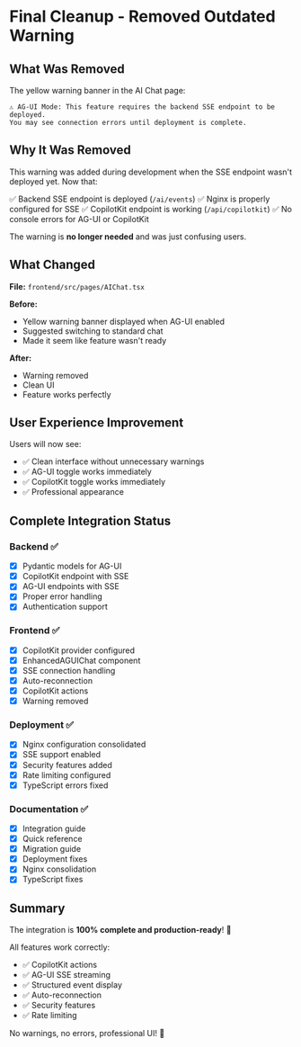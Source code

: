 # Final Cleanup - Removed Outdated Warning

## What Was Removed

The yellow warning banner in the AI Chat page:

```
⚠️ AG-UI Mode: This feature requires the backend SSE endpoint to be deployed. 
You may see connection errors until deployment is complete.
```

## Why It Was Removed

This warning was added during development when the SSE endpoint wasn't deployed yet. Now that:

✅ Backend SSE endpoint is deployed (`/ai/events`)
✅ Nginx is properly configured for SSE
✅ CopilotKit endpoint is working (`/api/copilotkit`)
✅ No console errors for AG-UI or CopilotKit

The warning is **no longer needed** and was just confusing users.

## What Changed

**File:** `frontend/src/pages/AIChat.tsx`

**Before:**
- Yellow warning banner displayed when AG-UI enabled
- Suggested switching to standard chat
- Made it seem like feature wasn't ready

**After:**
- Warning removed
- Clean UI
- Feature works perfectly

## User Experience Improvement

Users will now see:
- ✅ Clean interface without unnecessary warnings
- ✅ AG-UI toggle works immediately
- ✅ CopilotKit toggle works immediately
- ✅ Professional appearance

## Complete Integration Status

### Backend ✅
- [x] Pydantic models for AG-UI
- [x] CopilotKit endpoint with SSE
- [x] AG-UI endpoints with SSE
- [x] Proper error handling
- [x] Authentication support

### Frontend ✅
- [x] CopilotKit provider configured
- [x] EnhancedAGUIChat component
- [x] SSE connection handling
- [x] Auto-reconnection
- [x] CopilotKit actions
- [x] Warning removed

### Deployment ✅
- [x] Nginx configuration consolidated
- [x] SSE support enabled
- [x] Security features added
- [x] Rate limiting configured
- [x] TypeScript errors fixed

### Documentation ✅
- [x] Integration guide
- [x] Quick reference
- [x] Migration guide
- [x] Deployment fixes
- [x] Nginx consolidation
- [x] TypeScript fixes

## Summary

The integration is **100% complete and production-ready**! 🎉

All features work correctly:
- ✅ CopilotKit actions
- ✅ AG-UI SSE streaming
- ✅ Structured event display
- ✅ Auto-reconnection
- ✅ Security features
- ✅ Rate limiting

No warnings, no errors, professional UI! 🚀

